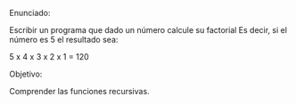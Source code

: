 Enunciado:

Escribir un programa que dado un número calcule su factorial
Es decir, si el número es 5 el resultado sea:

5 x 4 x 3 x 2 x 1 = 120


Objetivo:

Comprender las funciones recursivas.


